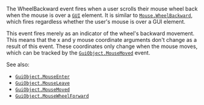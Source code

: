 The WheelBackward event fires when a user scrolls their mouse wheel back
when the mouse is over a [`GUI`](https://create.roblox.com/docs/reference/engine/classes/GuiObject) element. It is similar to
[`Mouse.WheelBackward`](https://create.roblox.com/docs/reference/engine/classes/Mouse#WheelBackward), which fires regardless whether the user's
mouse is over a GUI element.

This event fires merely as an indicator of the wheel's backward movement.
This means that the x and y mouse coordinate arguments don't change as a
result of this event. These coordinates only change when the mouse moves,
which can be tracked by the [`GuiObject.MouseMoved`](https://create.roblox.com/docs/reference/engine/classes/GuiObject#MouseMoved) event.

See also:

- [`GuiObject.MouseEnter`](https://create.roblox.com/docs/reference/engine/classes/GuiObject#MouseEnter)
- [`GuiObject.MouseLeave`](https://create.roblox.com/docs/reference/engine/classes/GuiObject#MouseLeave)
- [`GuiObject.MouseMoved`](https://create.roblox.com/docs/reference/engine/classes/GuiObject#MouseMoved)
- [`GuiObject.MouseWheelForward`](https://create.roblox.com/docs/reference/engine/classes/GuiObject#MouseWheelForward)